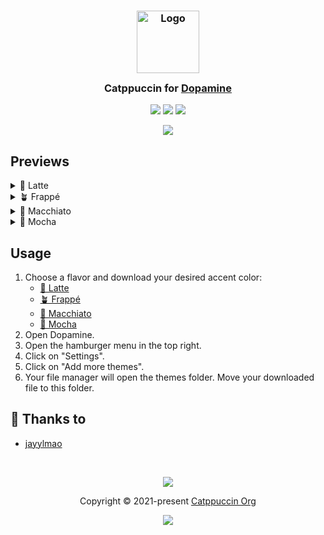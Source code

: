 <h3 align="center">
	<img src="https://raw.githubusercontent.com/catppuccin/catppuccin/main/assets/logos/exports/1544x1544_circle.png" width="100" alt="Logo"/><br/>
	<img src="https://raw.githubusercontent.com/catppuccin/catppuccin/main/assets/misc/transparent.png" height="30" width="0px"/>
	Catppuccin for <a href="https://github.com/digimezzo/dopamine">Dopamine</a>
	<img src="https://raw.githubusercontent.com/catppuccin/catppuccin/main/assets/misc/transparent.png" height="30" width="0px"/>
</h3>

<p align="center">
	<a href="https://github.com/catppuccin/dopamine/stargazers"><img src="https://img.shields.io/github/stars/catppuccin/template?colorA=363a4f&colorB=b7bdf8&style=for-the-badge"></a>
	<a href="https://github.com/catppuccin/dopamine/issues"><img src="https://img.shields.io/github/issues/catppuccin/template?colorA=363a4f&colorB=f5a97f&style=for-the-badge"></a>
	<a href="https://github.com/catppuccin/dopamine/contributors"><img src="https://img.shields.io/github/contributors/catppuccin/template?colorA=363a4f&colorB=a6da95&style=for-the-badge"></a>
</p>

<p align="center">
	<img src="https://github.com/jayylmao/dopamine-catppuccin/raw/main/assets/preview.webp"/>
</p>

## Previews

<details>
<summary>🌻 Latte</summary>
<img src="https://github.com/jayylmao/dopamine-catppuccin/raw/main/assets/latte.png"/>
</details>
<details>
<summary>🪴 Frappé</summary>
<img src="https://github.com/jayylmao/dopamine-catppuccin/raw/main/assets/frappe.png"/>
</details>
<details>
<summary>🌺 Macchiato</summary>
<img src="https://github.com/jayylmao/dopamine-catppuccin/raw/main/assets/macchiato.png"/>
</details>
<details>
<summary>🌿 Mocha</summary>
<img src="https://github.com/jayylmao/dopamine-catppuccin/raw/main/assets/mocha.png"/>
</details>

## Usage

1. Choose a flavor and download your desired accent color:
    - [🌻 Latte](https://github.com/jayylmao/dopamine-catppuccin/tree/main/latte)
    - [🪴 Frappé](https://github.com/jayylmao/dopamine-catppuccin/tree/main/frappe)
    - [🌺 Macchiato](https://github.com/jayylmao/dopamine-catppuccin/tree/main/macchiato)
    - [🌿 Mocha](https://github.com/jayylmao/dopamine-catppuccin/tree/main/mocha)
2. Open Dopamine.
3. Open the hamburger menu in the top right.
4. Click on "Settings".
5. Click on "Add more themes".
6. Your file manager will open the themes folder. Move your downloaded file to this folder.

## 💝 Thanks to

- [jayylmao](https://github.com/jayylmao)

&nbsp;

<p align="center">
	<img src="https://raw.githubusercontent.com/catppuccin/catppuccin/main/assets/footers/gray0_ctp_on_line.svg?sanitize=true" />
</p>

<p align="center">
	Copyright &copy; 2021-present <a href="https://github.com/catppuccin" target="_blank">Catppuccin Org</a>
</p>

<p align="center">
	<a href="https://github.com/catppuccin/catppuccin/blob/main/LICENSE"><img src="https://img.shields.io/static/v1.svg?style=for-the-badge&label=License&message=MIT&logoColor=d9e0ee&colorA=363a4f&colorB=b7bdf8"/></a>
</p>
